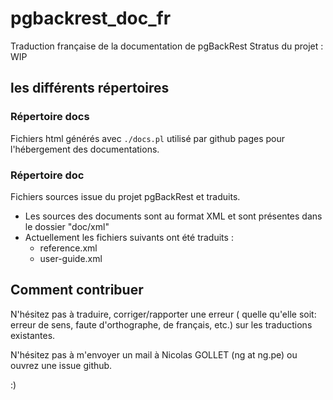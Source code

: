 # pgbackrest_doc_fr
Traduction française de la documentation de pgBackRest
Stratus du projet : WIP

## les différents répertoires
### Répertoire docs
Fichiers html générés avec `./docs.pl` utilisé par github pages pour l'hébergement des documentations.

### Répertoire doc
Fichiers sources issue du projet pgBackRest et traduits.
   * Les sources des documents sont au format XML et sont présentes dans le dossier  "doc/xml"
   * Actuellement les fichiers suivants ont été traduits :
      * reference.xml 
      * user-guide.xml



## Comment contribuer

N'hésitez pas à traduire, corriger/rapporter une erreur ( quelle qu'elle soit: erreur de sens, faute d'orthographe, de français, etc.) sur les traductions existantes.

N'hésitez pas à m'envoyer un mail à Nicolas GOLLET (ng at ng.pe) ou ouvrez une issue github.



:)
